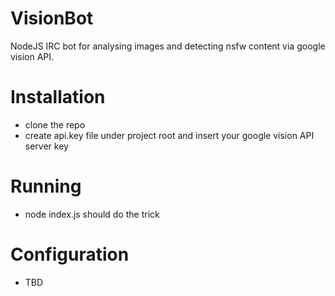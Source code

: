 # VisionBot
NodeJS IRC bot for analysing images and detecting nsfw content via google vision API.

# Installation
- clone the repo
- create api.key file under project root and insert your google vision API server key

# Running
- node index.js should do the trick

# Configuration
- TBD
